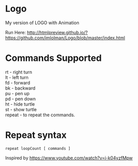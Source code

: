 # Logo
My version of LOGO with Animation

Run Here: http://htmlpreview.github.io/?https://github.com/imlolman/Logo/blob/master/index.html

# Commands Supported

rt - right turn <br>
lt - left turn <br>
fd - forward <br>
bk - backward <br>
pu - pen up <br>
pd - pen down <br>
ht - hide turtle <br>
st - show turtle <br>
repeat - to repeat the commands. <br>

# Repeat syntax

` repeat loopCount [ commands ] `


Inspired by https://www.youtube.com/watch?v=i-k04yzfMpw
